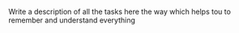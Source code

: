 Write a description of all the tasks here the way which helps tou to remember and understand everything
